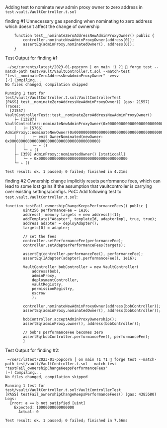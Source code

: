 Adding test to nominate new admin proxy owner to zero address in `test.vault.VaultController.t.sol`

finding #1
Unnecessary gas spending when nominating to zero address which doesn't affect the change of ownership

```
    function test__nominateZeroAddressNewAdminProxyOwner() public {
        controller.nominateNewAdminProxyOwner(address(0));
        assertEq(adminProxy.nominatedOwner(), address(0));
    }
```

Test Output for finding #1:
```
 ~/se/currents/latest/2023-01-popcorn │ on main !1 ?1  forge test --match-path test/vault/VaultController.t.sol --match-test "test__nominateZeroAddressNewAdminProxyOwner" -vvvv
[⠔] Compiling...
No files changed, compilation skipped

Running 1 test for test/vault/VaultController.t.sol:VaultControllerTest
[PASS] test__nominateZeroAddressNewAdminProxyOwner() (gas: 21557)
Traces:
  [21557] VaultControllerTest::test__nominateZeroAddressNewAdminProxyOwner() 
    ├─ [13287] VaultController::nominateNewAdminProxyOwner(0x0000000000000000000000000000000000000000) 
    │   ├─ [5766] AdminProxy::nominateNewOwner(0x0000000000000000000000000000000000000000) 
    │   │   ├─ emit OwnerNominated(newOwner: 0x0000000000000000000000000000000000000000)
    │   │   └─ ← ()
    │   └─ ← ()
    ├─ [359] AdminProxy::nominatedOwner() [staticcall]
    │   └─ ← 0x0000000000000000000000000000000000000000
    └─ ← ()

Test result: ok. 1 passed; 0 failed; finished in 4.21ms
```
finding #2
Ownership change implicitly resets performance fees, which can lead to some lost gains if the assumption that vaultcontroller is carrying over existing settings/configs.
PoC: 
Add following test to `test.vault.VaultController.t.sol`:
```
function testFail_ownershipChangeKeepsPerformanceFees() public {      
        uint256 performanceFee = 1e16;
        address[] memory targets = new address[](1);
        addTemplate("Adapter", templateId, adapterImpl, true, true);
        address adapter = deployAdapter();
        targets[0] = adapter;

        // set the fees    
        controller.setPerformanceFee(performanceFee);
        controller.setAdapterPerformanceFees(targets);

        assertEq(controller.performanceFee(), performanceFee);      
        assertEq(IAdapter(adapter).performanceFee(), 1e16);

        VaultController bobController = new VaultController( 
            address(bob), 
            adminProxy, 
            deploymentController,
            vaultRegistry, 
            permissionRegistry, 
            escrow
            );
        
        controller.nominateNewAdminProxyOwner(address(bobController)); 
        assertEq(adminProxy.nominatedOwner(), address(bobController)); 

        bobController.acceptAdminProxyOwnership(); 
        assertEq(adminProxy.owner(), address(bobController));
        
        // bob's performanceFee becomes zero
        assertEq(bobController.performanceFee(), performanceFee);                           
        }
 ```
Test Output for finding #2:
```
 ~/se/c/latest/2023-01-popcorn │ on main !1 ?1  forge test --match-path test/vault/VaultController.t.sol --match-test "testFail_ownershipChangeKeepsPerformanceFees"
[⠒] Compiling...
No files changed, compilation skipped

Running 1 test for test/vault/VaultController.t.sol:VaultControllerTest
[PASS] testFail_ownershipChangeKeepsPerformanceFees() (gas: 4385580)
Logs:
  Error: a == b not satisfied [uint]
    Expected: 10000000000000000
      Actual: 0

Test result: ok. 1 passed; 0 failed; finished in 7.56ms
```